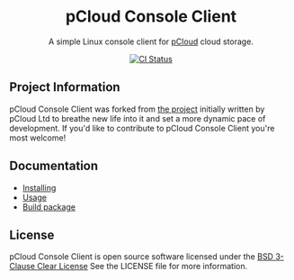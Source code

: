 <h1 align="center">
    pCloud Console Client
</h1>
<p align="center">A simple Linux console client for <a href="https://pcloud.com">pCloud</a> cloud storage.</p>
<p align="center">
    <a href="https://github.com/sergeyklay/pcloud-console-client/actions?workflow=CI">
        <img src="https://github.com/sergeyklay/pcloud-console-client/actions/workflows/ci.yml/badge.svg?branch=master" alt="CI Status" />
    </a>
</p>

## Project Information

pCloud Console Client was forked from
[the project](https://github.com/pcloudcom/console-client) initially written by
pCloud Ltd to breathe new life into it and set a more dynamic pace of
development.  If you'd like to contribute to pCloud Console Client you're most
welcome!

## Documentation

- [Installing](https://github.com/sergeyklay/pcloud-console-client/blob/master/docs/Install.md)
- [Usage](https://github.com/sergeyklay/pcloud-console-client/blob/master/docs/Usage.md)
- [Build package](https://github.com/sergeyklay/pcloud-console-client/blob/master/docs/Packaging.md)

## License

pCloud Console Client is open source software licensed under the
[BSD 3-Clause Clear License](https://choosealicense.com/licenses/bsd-3-clause-clear/)
See the LICENSE file for more information.
